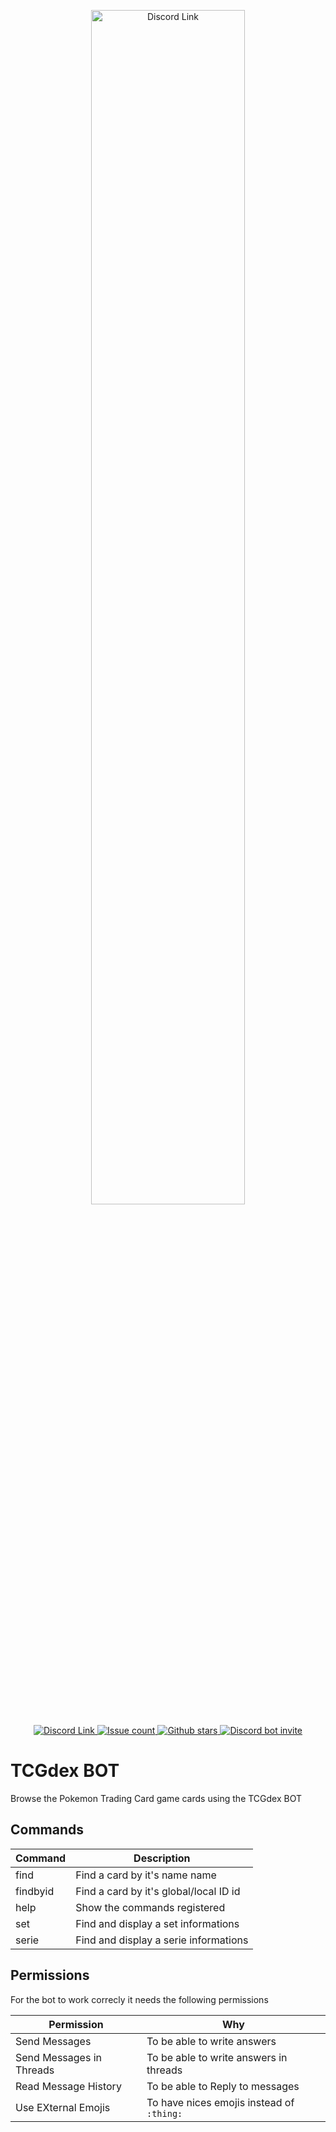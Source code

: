 <p align="center">
	<a href="https://discord.gg/NehYTAhsZE">
		<img src="https://www.tcgdex.net/assets/og.png" width="70%" alt="Discord Link">
	</a>
</p>
<p align="center">
	<a href="https://discord.gg/NehYTAhsZE">
		<img src="https://img.shields.io/discord/857231041261076491?color=%235865F2&label=Discord Support Server&style=flat-square" alt="Discord Link">
	</a>
	<a href="https://github.com/tcgdex/discord/issues">
		<img src="https://img.shields.io/github/issues/tcgdex/discord?style=flat-square&color=%2344CC11" alt="Issue count">
	</a>
	<a href="https://github.com/tcgdex/discord/stargazers">
		<img src="https://img.shields.io/github/stars/tcgdex/discord?style=flat-square" alt="Github stars">
	</a>
	<a href="https://discord.com/api/oauth2/authorize?client_id=465978667022024704&permissions=329728&scope=bot%20applications.commands">
		<img src="https://img.shields.io/badge/Invite%20on-Discord-5865F2?style=flat-square" alt="Discord bot invite">
	</a>
</p>

# TCGdex BOT

Browse the Pokemon Trading Card game cards using the TCGdex BOT

## Commands

| Command  | Description                            |
|----------|----------------------------------------|
| find     | Find a card by it's name name          |
| findbyid | Find a card by it's global/local ID id |
| help     | Show the commands registered           |
| set      | Find and display a set informations    |
| serie    | Find and display a serie informations  |

## Permissions

For the bot to work correcly it needs the following permissions

| Permission               | Why                                       |
|--------------------------|-------------------------------------------|
| Send Messages            | To be able to write answers               |
| Send Messages in Threads | To be able to write answers in threads    |
| Read Message History     | To be able to Reply to messages           |
| Use EXternal Emojis      | To have nices emojis instead of `:thing:` |
